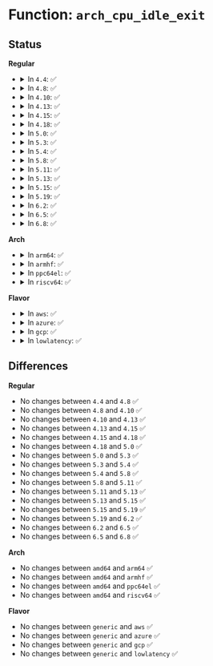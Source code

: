 # Function: <code>arch_cpu_idle_exit</code>

## Status
<b>Regular</b>
<ul>
<li>
<details>
<summary>In <code>4.4</code>: ✅</summary>

```c
void arch_cpu_idle_exit();
```

**Collision:** Unique Global

**Inline:** No

**Transformation:** False

**Instances:**

```
In arch/x86/kernel/process.c (ffffffff81039590)
Location: arch/x86/kernel/process.c:280
Inline: False
```
**Symbols:**

```
ffffffff81039590-ffffffff810395be: arch_cpu_idle_exit (STB_GLOBAL)
```
</details>
</li>
<li>
<details>
<summary>In <code>4.8</code>: ✅</summary>

```c
void arch_cpu_idle_exit();
```

**Collision:** Unique Global

**Inline:** No

**Transformation:** False

**Instances:**

```
In arch/x86/kernel/process.c (ffffffff81038570)
Location: arch/x86/kernel/process.c:283
Inline: False
Direct callers:
  - kernel/sched/idle.c:cpu_startup_entry
```
**Symbols:**

```
ffffffff81038570-ffffffff8103859a: arch_cpu_idle_exit (STB_GLOBAL)
```
</details>
</li>
<li>
<details>
<summary>In <code>4.10</code>: ✅</summary>

```c
void arch_cpu_idle_exit();
```

**Collision:** Unique Global

**Inline:** No

**Transformation:** False

**Instances:**

```
In kernel/sched/idle.c (0)
Location: kernel/sched/idle.c:77
Inline: False
Direct callers:
  - kernel/sched/idle.c:do_idle
  - kernel/sched/idle.c:do_idle
```
**Symbols:**

```
ffffffff810cd8c0-ffffffff810cd8cb: arch_cpu_idle_exit (STB_WEAK)
```
</details>
</li>
<li>
<details>
<summary>In <code>4.13</code>: ✅</summary>

```c
void arch_cpu_idle_exit();
```

**Collision:** Unique Global

**Inline:** No

**Transformation:** False

**Instances:**

```
In kernel/sched/idle.c (0)
Location: kernel/sched/idle.c:79
Inline: False
Direct callers:
  - kernel/sched/idle.c:do_idle
  - kernel/sched/idle.c:do_idle
```
**Symbols:**

```
ffffffff810ca2d0-ffffffff810ca2db: arch_cpu_idle_exit (STB_WEAK)
```
</details>
</li>
<li>
<details>
<summary>In <code>4.15</code>: ✅</summary>

```c
void arch_cpu_idle_exit();
```

**Collision:** Unique Global

**Inline:** No

**Transformation:** False

**Instances:**

```
In kernel/sched/idle.c (0)
Location: kernel/sched/idle.c:79
Inline: False
Direct callers:
  - kernel/sched/idle.c:do_idle
```
**Symbols:**

```
ffffffff810d1af0-ffffffff810d1afb: arch_cpu_idle_exit (STB_WEAK)
```
</details>
</li>
<li>
<details>
<summary>In <code>4.18</code>: ✅</summary>

```c
void arch_cpu_idle_exit();
```

**Collision:** Unique Global

**Inline:** No

**Transformation:** False

**Instances:**

```
In kernel/sched/idle.c (0)
Location: kernel/sched/idle.c:74
Inline: False
Direct callers:
  - kernel/sched/idle.c:do_idle
```
**Symbols:**

```
ffffffff810c41f0-ffffffff810c41fb: arch_cpu_idle_exit (STB_WEAK)
```
</details>
</li>
<li>
<details>
<summary>In <code>5.0</code>: ✅</summary>

```c
void arch_cpu_idle_exit();
```

**Collision:** Unique Global

**Inline:** No

**Transformation:** False

**Instances:**

```
In kernel/sched/idle.c (0)
Location: kernel/sched/idle.c:74
Inline: False
Direct callers:
  - kernel/sched/idle.c:do_idle
```
**Symbols:**

```
ffffffff810cd4b0-ffffffff810cd4bb: arch_cpu_idle_exit (STB_WEAK)
```
</details>
</li>
<li>
<details>
<summary>In <code>5.3</code>: ✅</summary>

```c
void arch_cpu_idle_exit();
```

**Collision:** Unique Global

**Inline:** No

**Transformation:** False

**Instances:**

```
In kernel/sched/idle.c (ffffffff810d58a0)
Location: kernel/sched/idle.c:75
Inline: False
Direct callers:
  - kernel/sched/idle.c:do_idle
  - kernel/sched/idle.c:do_idle
```
**Symbols:**

```
ffffffff810d58a0-ffffffff810d58ab: arch_cpu_idle_exit (STB_WEAK)
```
</details>
</li>
<li>
<details>
<summary>In <code>5.4</code>: ✅</summary>

```c
void arch_cpu_idle_exit();
```

**Collision:** Unique Global

**Inline:** No

**Transformation:** False

**Instances:**

```
In kernel/sched/idle.c (ffffffff810dfeb0)
Location: kernel/sched/idle.c:75
Inline: False
Direct callers:
  - kernel/sched/idle.c:do_idle
  - kernel/sched/idle.c:do_idle
```
**Symbols:**

```
ffffffff810dfeb0-ffffffff810dfebb: arch_cpu_idle_exit (STB_WEAK)
```
</details>
</li>
<li>
<details>
<summary>In <code>5.8</code>: ✅</summary>

```c
void arch_cpu_idle_exit();
```

**Collision:** Unique Global

**Inline:** No

**Transformation:** False

**Instances:**

```
In kernel/sched/idle.c (0)
Location: kernel/sched/idle.c:75
Inline: False
Direct callers:
  - kernel/sched/idle.c:do_idle
  - kernel/sched/idle.c:do_idle
```
**Symbols:**

```
ffffffff810e81b0-ffffffff810e81bb: arch_cpu_idle_exit (STB_WEAK)
```
</details>
</li>
<li>
<details>
<summary>In <code>5.11</code>: ✅</summary>

```c
void arch_cpu_idle_exit();
```

**Collision:** Unique Global

**Inline:** No

**Transformation:** False

**Instances:**

```
In kernel/sched/idle.c (0)
Location: kernel/sched/idle.c:76
Inline: False
Direct callers:
  - kernel/sched/idle.c:do_idle
  - kernel/sched/idle.c:do_idle
```
**Symbols:**

```
ffffffff810e5dd0-ffffffff810e5ddb: arch_cpu_idle_exit (STB_WEAK)
```
</details>
</li>
<li>
<details>
<summary>In <code>5.13</code>: ✅</summary>

```c
void arch_cpu_idle_exit();
```

**Collision:** Unique Global

**Inline:** No

**Transformation:** False

**Instances:**

```
In kernel/sched/idle.c (0)
Location: kernel/sched/idle.c:76
Inline: False
Direct callers:
  - kernel/sched/idle.c:do_idle
  - kernel/sched/idle.c:do_idle
```
**Symbols:**

```
ffffffff810e7d90-ffffffff810e7d9b: arch_cpu_idle_exit (STB_WEAK)
```
</details>
</li>
<li>
<details>
<summary>In <code>5.15</code>: ✅</summary>

```c
void arch_cpu_idle_exit();
```

**Collision:** Unique Global

**Inline:** No

**Transformation:** False

**Instances:**

```
In kernel/sched/idle.c (0)
Location: kernel/sched/idle.c:76
Inline: False
Direct callers:
  - kernel/sched/idle.c:do_idle
  - kernel/sched/idle.c:do_idle
```
**Symbols:**

```
ffffffff810ff440-ffffffff810ff44b: arch_cpu_idle_exit (STB_WEAK)
```
</details>
</li>
<li>
<details>
<summary>In <code>5.19</code>: ✅</summary>

```c
void arch_cpu_idle_exit();
```

**Collision:** Unique Global

**Inline:** No

**Transformation:** False

**Instances:**

```
In kernel/sched/build_policy.c (0)
Location: kernel/sched/idle.c:73
Inline: False
Direct callers:
  - kernel/sched/build_policy.c:do_idle
  - kernel/sched/build_policy.c:do_idle
```
**Symbols:**

```
ffffffff81133490-ffffffff8113349f: arch_cpu_idle_exit (STB_WEAK)
```
</details>
</li>
<li>
<details>
<summary>In <code>6.2</code>: ✅</summary>

```c
void arch_cpu_idle_exit();
```

**Collision:** Unique Global

**Inline:** No

**Transformation:** False

**Instances:**

```
In kernel/sched/build_policy.c (0)
Location: kernel/sched/idle.c:73
Inline: False
Direct callers:
  - kernel/sched/build_policy.c:do_idle
  - kernel/sched/build_policy.c:do_idle
```
**Symbols:**

```
ffffffff8115d820-ffffffff8115d82f: arch_cpu_idle_exit (STB_WEAK)
```
</details>
</li>
<li>
<details>
<summary>In <code>6.5</code>: ✅</summary>

```c
void arch_cpu_idle_exit();
```

**Collision:** Unique Global

**Inline:** No

**Transformation:** False

**Instances:**

```
In kernel/sched/build_policy.c (0)
Location: kernel/sched/idle.c:77
Inline: False
Direct callers:
  - kernel/sched/build_policy.c:do_idle
  - kernel/sched/build_policy.c:do_idle
```
**Symbols:**

```
ffffffff8116df70-ffffffff8116df7f: arch_cpu_idle_exit (STB_WEAK)
```
</details>
</li>
<li>
<details>
<summary>In <code>6.8</code>: ✅</summary>

```c
void arch_cpu_idle_exit();
```

**Collision:** Unique Global

**Inline:** No

**Transformation:** False

**Instances:**

```
In kernel/sched/build_policy.c (0)
Location: kernel/sched/idle.c:77
Inline: False
Direct callers:
  - kernel/sched/build_policy.c:do_idle
  - kernel/sched/build_policy.c:do_idle
```
**Symbols:**

```
ffffffff8117b530-ffffffff8117b53f: arch_cpu_idle_exit (STB_WEAK)
```
</details>
</li>
</ul>
<b>Arch</b>
<ul>
<li>
<details>
<summary>In <code>arm64</code>: ✅</summary>

```c
void arch_cpu_idle_exit();
```

**Collision:** Unique Global

**Inline:** No

**Transformation:** False

**Instances:**

```
In kernel/sched/idle.c (0)
Location: kernel/sched/idle.c:75
Inline: False
Direct callers:
  - kernel/sched/idle.c:do_idle
  - kernel/sched/idle.c:do_idle
```
**Symbols:**

```
ffff80001013fb98-ffff80001013fbb0: arch_cpu_idle_exit (STB_WEAK)
```
</details>
</li>
<li>
<details>
<summary>In <code>armhf</code>: ✅</summary>

```c
void arch_cpu_idle_exit();
```

**Collision:** Unique Global

**Inline:** No

**Transformation:** False

**Instances:**

```
In arch/arm/kernel/process.c (c030afb4)
Location: arch/arm/kernel/process.c:88
Inline: False
Direct callers:
  - kernel/sched/idle.c:do_idle
  - kernel/sched/idle.c:do_idle
```
**Symbols:**

```
c030afb4-c030afd4: arch_cpu_idle_exit (STB_GLOBAL)
```
</details>
</li>
<li>
<details>
<summary>In <code>ppc64el</code>: ✅</summary>

```c
void arch_cpu_idle_exit();
```

**Collision:** Unique Global

**Inline:** No

**Transformation:** False

**Instances:**

```
In kernel/sched/idle.c (c00000000018ebe0)
Location: kernel/sched/idle.c:75
Inline: False
Direct callers:
  - kernel/sched/idle.c:do_idle
  - kernel/sched/idle.c:do_idle
```
**Symbols:**

```
c00000000018ebe0-c00000000018ebec: arch_cpu_idle_exit (STB_WEAK)
```
</details>
</li>
<li>
<details>
<summary>In <code>riscv64</code>: ✅</summary>

```c
void arch_cpu_idle_exit();
```

**Collision:** Unique Global

**Inline:** No

**Transformation:** False

**Instances:**

```
In kernel/sched/idle.c (0)
Location: kernel/sched/idle.c:75
Inline: False
Direct callers:
  - kernel/sched/idle.c:do_idle
  - kernel/sched/idle.c:do_idle
```
**Symbols:**

```
ffffffe0000edee4-ffffffe0000edefe: arch_cpu_idle_exit (STB_WEAK)
```
</details>
</li>
</ul>
<b>Flavor</b>
<ul>
<li>
<details>
<summary>In <code>aws</code>: ✅</summary>

```c
void arch_cpu_idle_exit();
```

**Collision:** Unique Global

**Inline:** No

**Transformation:** False

**Instances:**

```
In kernel/sched/idle.c (ffffffff810da0a0)
Location: kernel/sched/idle.c:75
Inline: False
Direct callers:
  - kernel/sched/idle.c:do_idle
  - kernel/sched/idle.c:do_idle
```
**Symbols:**

```
ffffffff810da0a0-ffffffff810da0ab: arch_cpu_idle_exit (STB_WEAK)
```
</details>
</li>
<li>
<details>
<summary>In <code>azure</code>: ✅</summary>

```c
void arch_cpu_idle_exit();
```

**Collision:** Unique Global

**Inline:** No

**Transformation:** False

**Instances:**

```
In kernel/sched/idle.c (ffffffff810c9090)
Location: kernel/sched/idle.c:75
Inline: False
Direct callers:
  - kernel/sched/idle.c:do_idle
  - kernel/sched/idle.c:do_idle
```
**Symbols:**

```
ffffffff810c9090-ffffffff810c909b: arch_cpu_idle_exit (STB_WEAK)
```
</details>
</li>
<li>
<details>
<summary>In <code>gcp</code>: ✅</summary>

```c
void arch_cpu_idle_exit();
```

**Collision:** Unique Global

**Inline:** No

**Transformation:** False

**Instances:**

```
In kernel/sched/idle.c (ffffffff810d63e0)
Location: kernel/sched/idle.c:75
Inline: False
Direct callers:
  - kernel/sched/idle.c:do_idle
  - kernel/sched/idle.c:do_idle
```
**Symbols:**

```
ffffffff810d63e0-ffffffff810d63eb: arch_cpu_idle_exit (STB_WEAK)
```
</details>
</li>
<li>
<details>
<summary>In <code>lowlatency</code>: ✅</summary>

```c
void arch_cpu_idle_exit();
```

**Collision:** Unique Global

**Inline:** No

**Transformation:** False

**Instances:**

```
In kernel/sched/idle.c (ffffffff810e1ce0)
Location: kernel/sched/idle.c:75
Inline: False
Direct callers:
  - kernel/sched/idle.c:do_idle
  - kernel/sched/idle.c:do_idle
```
**Symbols:**

```
ffffffff810e1ce0-ffffffff810e1ceb: arch_cpu_idle_exit (STB_WEAK)
```
</details>
</li>
</ul>

## Differences
<b>Regular</b>
<ul>
<li>
No changes between <code>4.4</code> and <code>4.8</code> ✅
</li>
<li>
No changes between <code>4.8</code> and <code>4.10</code> ✅
</li>
<li>
No changes between <code>4.10</code> and <code>4.13</code> ✅
</li>
<li>
No changes between <code>4.13</code> and <code>4.15</code> ✅
</li>
<li>
No changes between <code>4.15</code> and <code>4.18</code> ✅
</li>
<li>
No changes between <code>4.18</code> and <code>5.0</code> ✅
</li>
<li>
No changes between <code>5.0</code> and <code>5.3</code> ✅
</li>
<li>
No changes between <code>5.3</code> and <code>5.4</code> ✅
</li>
<li>
No changes between <code>5.4</code> and <code>5.8</code> ✅
</li>
<li>
No changes between <code>5.8</code> and <code>5.11</code> ✅
</li>
<li>
No changes between <code>5.11</code> and <code>5.13</code> ✅
</li>
<li>
No changes between <code>5.13</code> and <code>5.15</code> ✅
</li>
<li>
No changes between <code>5.15</code> and <code>5.19</code> ✅
</li>
<li>
No changes between <code>5.19</code> and <code>6.2</code> ✅
</li>
<li>
No changes between <code>6.2</code> and <code>6.5</code> ✅
</li>
<li>
No changes between <code>6.5</code> and <code>6.8</code> ✅
</li>
</ul>
<b>Arch</b>
<ul>
<li>
No changes between <code>amd64</code> and <code>arm64</code> ✅
</li>
<li>
No changes between <code>amd64</code> and <code>armhf</code> ✅
</li>
<li>
No changes between <code>amd64</code> and <code>ppc64el</code> ✅
</li>
<li>
No changes between <code>amd64</code> and <code>riscv64</code> ✅
</li>
</ul>
<b>Flavor</b>
<ul>
<li>
No changes between <code>generic</code> and <code>aws</code> ✅
</li>
<li>
No changes between <code>generic</code> and <code>azure</code> ✅
</li>
<li>
No changes between <code>generic</code> and <code>gcp</code> ✅
</li>
<li>
No changes between <code>generic</code> and <code>lowlatency</code> ✅
</li>
</ul>
